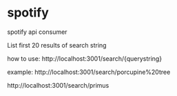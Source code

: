 # spotify
spotify api consumer

List first 20 results of search string

how to use: 
http://localhost:3001/search/{querystring}


example: 
http://localhost:3001/search/porcupine%20tree

http://localhost:3001/search/primus
